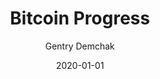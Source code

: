 ---
title: 'Bitcoin Progress'
date: '2020-01-01'
description: 'Twitter bot that provides regular updates on the Bitcoin protocol progress toward the next subsidy halving event'
tags: 'Software Engineering, Python, AWS, Tweepy, Bots, Twitter'
author: 'Gentry Demchak'
image: '/images/bitcoin-progress.jpg'
---